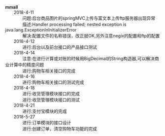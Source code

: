 **mmall**<br>
&emsp;&emsp;2018-4-11<br>
&emsp;&emsp;&emsp;&emsp;问题:后台商品图片的springMVC上传与富文本上传ftp服务器出现异常<br>
&emsp;&emsp;&emsp;&emsp;描述:Handler processing failed; nested exception is java.lang.ExceptionInInitializerError<br>
&emsp;&emsp;&emsp;&emsp;解决:配置文件的名称错误，改正就OK,另外注意negix的配置和ftp的配置<br>
&emsp;&emsp;2018-4-12<br>
&emsp;&emsp;&emsp;&emsp;进行:后台以及前台接口的产品接口测试<br>
&emsp;&emsp;2018-4-14<br>
&emsp;&emsp;&emsp;&emsp;注意:在进行计算或对账的时候用BigDecimal的String构造器,可以解决商业计算中的精度问题<br>
&emsp;&emsp;&emsp;&emsp;进行:购物车相关接口的完成<br>
&emsp;&emsp;2018-4-16<br>
&emsp;&emsp;&emsp;&emsp;进行:购物车相关接口的测试完成<br>
&emsp;&emsp;2018-4-18<br>
&emsp;&emsp;&emsp;&emsp;进行:收货管理模块接口的完成<br>
&emsp;&emsp;&emsp;&emsp;进行:收货管理模块接口的测试<br>
&emsp;&emsp;2018-4-21<br>
&emsp;&emsp;&emsp;&emsp;进行:支付宝模块的完成<br>
&emsp;&emsp;2018-5-27<br>
&emsp;&emsp;&emsp;&emsp;进行:订单模块的接口设计<br>
&emsp;&emsp;&emsp;&emsp;进行:创建订单，清空购物车功能的完成<br>
